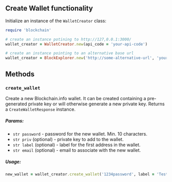 ## Create Wallet functionality

Initialize an instance of the `WalletCreator` class:

```ruby
require 'blockchain'

# create an instance potining to http://127,0.0.1:3000/
wallet_creator = WalletCreator.new(api_code = 'your-api-code')

# create an instance pointing to an alternative base url
wallet_creator = BlockExplorer.new('http://some-alternative-url', 'your-api-code')
```

## Methods

### `create_wallet`
Create a new Blockchain.info wallet. It can be created containing a pre-generated private key or will otherwise generate a new private key. Returns a `CreateWalletResponse` instance.

##### Params:

* `str password` - password for the new wallet. Min. 10 characters.
* `str priv` (optional) - private key to add to the wallet.
* `str label` (optional) - label for the first address in the wallet.
* `str email` (optional) - email to associate with the new wallet.


##### Usage:
```ruby
new_wallet = wallet_creator.create_wallet('1234password', label = 'Test wallet')
```
